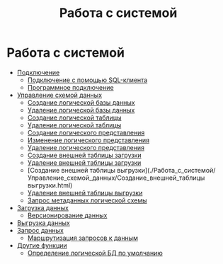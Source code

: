 ﻿---
layout: default
title: Работа с системой
nav_order: 4
has_children: true
---

Работа с системой
=================

*   [Подключение](./Работа_с_системой/Подключение.html)
    *   [Подключение с помощью SQL-клиента](./Работа_с_системой/Подключение/Подключение_с_помощью_SQL-клиента.html)
    *   [Программное подключение](./Работа_с_системой/Подключение/Программное_подключение.html)
*   [Управление схемой данных](./Работа_с_системой/Управление_схемой_данных.html)
    *   [Создание логической базы данных](./Работа_с_системой/Управление_схемой_данных/Создание_логической_базы_данных.html)
    *   [Удаление логической базы данных](./Работа_с_системой/Управление_схемой_данных/Удаление_логической_базы_данных.html)
    *   [Создание логической таблицы](./Работа_с_системой/Управление_схемой_данных/Создание_логической_таблицы.html)
    *   [Удаление логической таблицы](./Работа_с_системой/Управление_схемой_данных/Удаление_логической_таблицы.html)
    *   [Создание логического представления](./Работа_с_системой/Управление_схемой_данных/Создание_логического_представления.html)
    *   [Изменение логического представления](./Работа_с_системой/Управление_схемой_данных/Изменение_логического_представления.html)
    *   [Удаление логического представления](./Работа_с_системой/Управление_схемой_данных/Удаление_логического_представления.html)
    *   [Создание внешней таблицы загрузки](./Работа_с_системой/Управление_схемой_данных/Создание_внешней_таблицы_загрузки.html)
    *   [Удаление внешней таблицы загрузки](./Работа_с_системой/Управление_схемой_данных/Удаление_внешней_таблицы_загрузки.html)
    *   [Создание внешней таблицы выгрузки](./Работа_с_системой/Управление_схемой_данных/Создание_внешней_таблицы выгрузки.html)
    *   [Удаление внешней таблицы выгрузки](./Работа_с_системой/Управление_схемой_данных/Удаление_внешней_таблицы_выгрузки.html)
    *   [Запрос метаданных логической схемы](./Работа_с_системой/Управление_схемой_данных/Запрос_метаданных_логической_схемы.html)
*   [Загрузка данных](./Работа_с_системой/Загрузка_данных.html)
    *   [Версионирование данных](./Работа_с_системой/Загрузка_данных/Версионирование_данных.html)
*   [Выгрузка данных](./Работа_с_системой/Выгрузка_данных.html)
*   [Запрос данных](./Работа_с_системой/Запрос_данных.html)
    *   [Маршрутизация запросов к данным](./Работа_с_системой/Запрос_данных/Маршрутизация_запросов_к_данным.html)
*   [Другие функции](./Работа_с_системой/Другие_функции.html)
    *   [Определение логической БД по умолчанию](./Работа_с_системой/Другие_функции/Определение_логической_БД_по_умолчанию.html)

